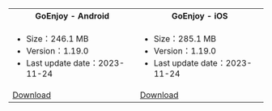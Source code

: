 <table>
  <colgroup>
    <col>
    <col>
  </colgroup>
<tbody><tr>
<th>GoEnjoy - <b>Android</b></th>
<th>GoEnjoy - <b>iOS</b></th>
</tr>
<tr>
<td><ul><li>Size：246.1 MB</li><li>Version：1.19.0</li><li>Last update date：2023-11-24</li></ul></td>
<td><ul><li>Size：285.1 MB</li><li>Version：1.19.0</li><li>Last update date：2023-11-24</li></ul></td>
</tr>
<tr>
<td><a href="https://storage.zego.im/GoEnjoy/GoEnjoyOverseas.apk" class="md-btn-primary important" target="_blank" title="Click the button to jump."><span class="text">Download</span></a></td>

<td><a href="https://testflight.apple.com/join/xDk4MHna" class="md-btn-primary important" target="_blank" title="Click the button to jump."><span class="text">Download</span></a></td>
</tr>
</tbody></table>












